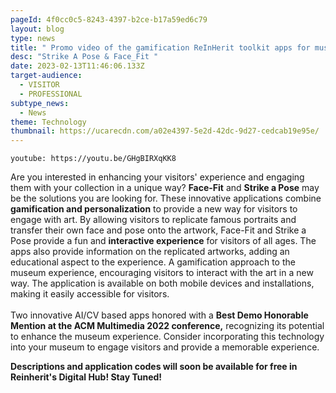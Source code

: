 ```yaml
---
pageId: 4f0cc0c5-8243-4397-b2ce-b17a59ed6c79
layout: blog
type: news
title: " Promo video of the gamification ReInHerit toolkit apps for museums!"
desc: "Strike A Pose & Face_Fit "
date: 2023-02-13T11:46:06.133Z
target-audience:
  - VISITOR
  - PROFESSIONAL
subtype_news:
  - News
theme: Technology
thumbnail: https://ucarecdn.com/a02e4397-5e2d-42dc-9d27-cedcab19e95e/
---
```

`youtube: https://youtu.be/GHgBIRXqKK8`

Are you interested in enhancing your visitors' experience and engaging them with your collection in a unique way? **Face-Fit** and **Strike a Pose** may be the solutions you are looking for. These innovative applications combine **gamification and personalization** to provide a new way for visitors to engage with art. By allowing visitors to replicate famous portraits and transfer their own face and pose onto the artwork, Face-Fit and Strike a Pose provide a fun and **interactive experience** for visitors of all ages. The apps also provide information on the replicated artworks, adding an educational aspect to the experience. A gamification approach to the museum experience, encouraging visitors to interact with the art in a new way. The application is available on both mobile devices and installations, making it easily accessible for visitors.\
\
Two innovative AI/CV based apps honored with a **Best Demo Honorable Mention at the ACM Multimedia 2022 conference,** recognizing its potential to enhance the museum experience. Consider incorporating this technology into your museum to engage visitors and provide a memorable experience.

**Descriptions and application codes will soon be available for free in Reinherit's Digital Hub! Stay Tuned!**